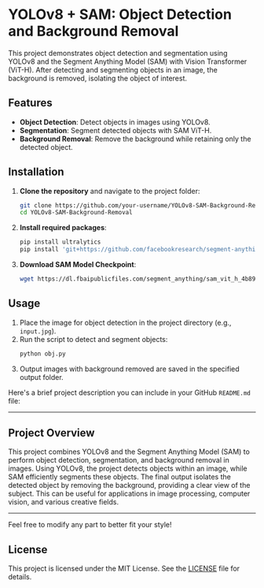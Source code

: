 # YOLOv8 + SAM: Object Detection and Background Removal

This project demonstrates object detection and segmentation using YOLOv8 and the Segment Anything Model (SAM) with Vision Transformer (ViT-H). After detecting and segmenting objects in an image, the background is removed, isolating the object of interest.

## Features

- **Object Detection**: Detect objects in images using YOLOv8.
- **Segmentation**: Segment detected objects with SAM ViT-H.
- **Background Removal**: Remove the background while retaining only the detected object.

## Installation

1. **Clone the repository** and navigate to the project folder:
   ```bash
   git clone https://github.com/your-username/YOLOv8-SAM-Background-Removal.git
   cd YOLOv8-SAM-Background-Removal
   ```

2. **Install required packages**:
   ```bash
   pip install ultralytics
   pip install 'git+https://github.com/facebookresearch/segment-anything.git'
   ```

3. **Download SAM Model Checkpoint**:
   ```bash
   wget https://dl.fbaipublicfiles.com/segment_anything/sam_vit_h_4b8939.pth
   ```

## Usage

1. Place the image for object detection in the project directory (e.g., `input.jpg`).
2. Run the script to detect and segment objects:
   ```bash
   python obj.py
   ```
3. Output images with background removed are saved in the specified output folder.

Here's a brief project description you can include in your GitHub `README.md` file:

---

## Project Overview

This project combines YOLOv8 and the Segment Anything Model (SAM) to perform object detection, segmentation, and background removal in images. Using YOLOv8, the project detects objects within an image, while SAM efficiently segments these objects. The final output isolates the detected object by removing the background, providing a clear view of the subject. This can be useful for applications in image processing, computer vision, and various creative fields. 

--- 

Feel free to modify any part to better fit your style!


## License

This project is licensed under the MIT License. See the [LICENSE](LICENSE) file for details.
